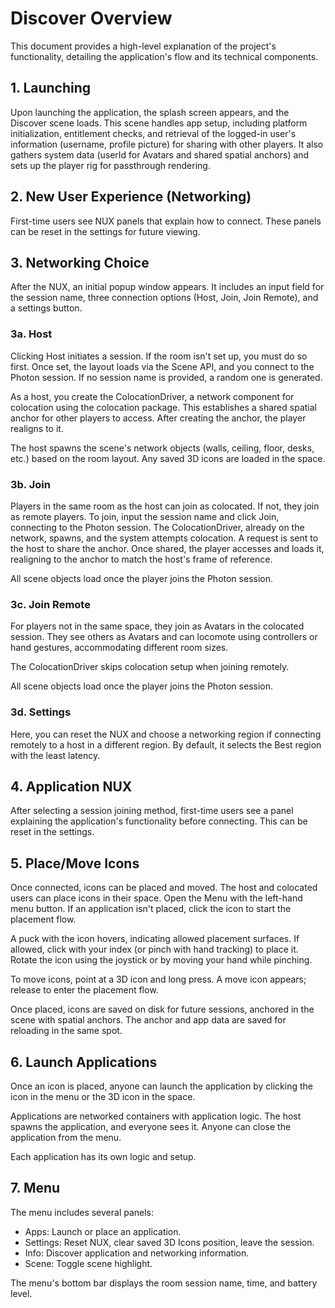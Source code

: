# Discover Overview

This document provides a high-level explanation of the project's functionality, detailing the application's flow and its technical components.

## 1. Launching

Upon launching the application, the splash screen appears, and the Discover scene loads. This scene handles app setup, including platform initialization, entitlement checks, and retrieval of the logged-in user's information (username, profile picture) for sharing with other players. It also gathers system data (userId for Avatars and shared spatial anchors) and sets up the player rig for passthrough rendering.

## 2. New User Experience (Networking)

First-time users see NUX panels that explain how to connect. These panels can be reset in the settings for future viewing.

## 3. Networking Choice

After the NUX, an initial popup window appears. It includes an input field for the session name, three connection options (Host, Join, Join Remote), and a settings button.

### 3a. Host

Clicking Host initiates a session. If the room isn't set up, you must do so first. Once set, the layout loads via the Scene API, and you connect to the Photon session. If no session name is provided, a random one is generated.

As a host, you create the ColocationDriver, a network component for colocation using the colocation package. This establishes a shared spatial anchor for other players to access. After creating the anchor, the player realigns to it.

The host spawns the scene's network objects (walls, ceiling, floor, desks, etc.) based on the room layout. Any saved 3D icons are loaded in the space.

### 3b. Join

Players in the same room as the host can join as colocated. If not, they join as remote players. To join, input the session name and click Join, connecting to the Photon session. The ColocationDriver, already on the network, spawns, and the system attempts colocation. A request is sent to the host to share the anchor. Once shared, the player accesses and loads it, realigning to the anchor to match the host's frame of reference.

All scene objects load once the player joins the Photon session.

### 3c. Join Remote

For players not in the same space, they join as Avatars in the colocated session. They see others as Avatars and can locomote using controllers or hand gestures, accommodating different room sizes.

The ColocationDriver skips colocation setup when joining remotely.

All scene objects load once the player joins the Photon session.

### 3d. Settings

Here, you can reset the NUX and choose a networking region if connecting remotely to a host in a different region. By default, it selects the Best region with the least latency.

## 4. Application NUX

After selecting a session joining method, first-time users see a panel explaining the application's functionality before connecting. This can be reset in the settings.

## 5. Place/Move Icons

Once connected, icons can be placed and moved. The host and colocated users can place icons in their space. Open the Menu with the left-hand menu button. If an application isn't placed, click the icon to start the placement flow.

A puck with the icon hovers, indicating allowed placement surfaces. If allowed, click with your index (or pinch with hand tracking) to place it. Rotate the icon using the joystick or by moving your hand while pinching.

To move icons, point at a 3D icon and long press. A move icon appears; release to enter the placement flow.

Once placed, icons are saved on disk for future sessions, anchored in the scene with spatial anchors. The anchor and app data are saved for reloading in the same spot.

## 6. Launch Applications

Once an icon is placed, anyone can launch the application by clicking the icon in the menu or the 3D icon in the space.

Applications are networked containers with application logic. The host spawns the application, and everyone sees it. Anyone can close the application from the menu.

Each application has its own logic and setup.

## 7. Menu

The menu includes several panels:

* Apps: Launch or place an application.
* Settings: Reset NUX, clear saved 3D Icons position, leave the session.
* Info: Discover application and networking information.
* Scene: Toggle scene highlight.

The menu's bottom bar displays the room session name, time, and battery level.
